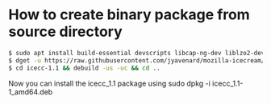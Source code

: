 # How to create binary package from source directory

```bash
$ sudo apt install build-essential devscripts libcap-ng-dev liblzo2-dev docbook-to-man, docbook2x docbook-xml autotools-dev clang
$ dget -u https://raw.githubusercontent.com/jyavenard/mozilla-icecream/master/packages/deb-src/icecc_1.1-1.dsc
$ cd icecc-1.1 && debuild -us -uc && cd ..
```

Now you can install the icecc_1.1 package using sudo dpkg -i icecc_1.1-1_amd64.deb

